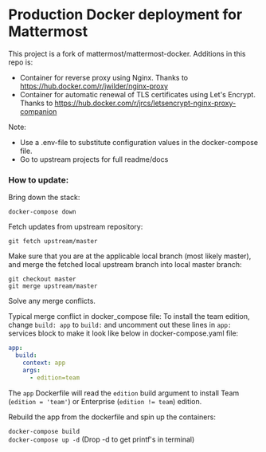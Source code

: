# Production Docker deployment for Mattermost

This project is a fork of mattermost/mattermost-docker. Additions in this repo is:

- Container for reverse proxy using Nginx. Thanks to https://hub.docker.com/r/jwilder/nginx-proxy
- Container for automatic renewal of TLS certificates using Let's Encrypt. Thanks to https://hub.docker.com/r/jrcs/letsencrypt-nginx-proxy-companion

Note:
- Use a .env-file to substitute configuration values in the docker-compose file.
- Go to upstream projects for full readme/docs

### How to update:

Bring down the stack:

`docker-compose down`

Fetch updates from upstream repository:

`git fetch upstream/master`

Make sure that you are at the applicable local branch (most likely master), and merge the fetched local upstream branch into local master branch:

`git checkout master`  
`git merge upstream/master`

Solve any merge conflicts.

Typical merge conflict in docker_compose file:
To install the team edition, change `build: app` to `build:` and uncomment out these lines in `app:` services block to make it look like below in docker-compose.yaml file:
```yaml
app:
  build:
    context: app
    args:
      - edition=team
```
The `app` Dockerfile will read the `edition` build argument to install Team (`edition = 'team'`) or Enterprise (`edition != team`) edition.

Rebuild the app from the dockerfile and spin up the containers:

`docker-compose build`  
`docker-compose up -d` (Drop -d to get printf's in terminal)
